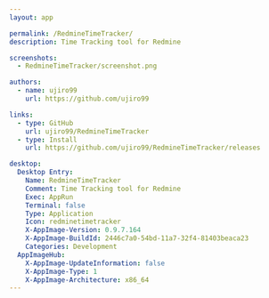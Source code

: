 ```yaml
---
layout: app

permalink: /RedmineTimeTracker/
description: Time Tracking tool for Redmine

screenshots:
  - RedmineTimeTracker/screenshot.png

authors:
  - name: ujiro99
    url: https://github.com/ujiro99

links:
  - type: GitHub
    url: ujiro99/RedmineTimeTracker
  - type: Install
    url: https://github.com/ujiro99/RedmineTimeTracker/releases

desktop:
  Desktop Entry:
    Name: RedmineTimeTracker
    Comment: Time Tracking tool for Redmine
    Exec: AppRun
    Terminal: false
    Type: Application
    Icon: redminetimetracker
    X-AppImage-Version: 0.9.7.164
    X-AppImage-BuildId: 2446c7a0-54bd-11a7-32f4-81403beaca23
    Categories: Development
  AppImageHub:
    X-AppImage-UpdateInformation: false
    X-AppImage-Type: 1
    X-AppImage-Architecture: x86_64
---
```

